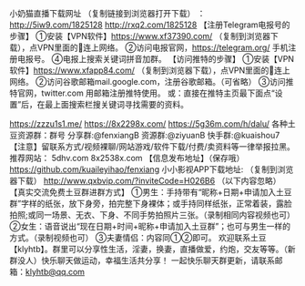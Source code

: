 小奶猫直播下载网址
（复制链接到浏览器打开下载） ： http://5iw9.com/1825128 http://rxq2.com/1825128
【注册Telegram电报号的步骤】
①安装【VPN软件】https://www.xf37390.com/
（复制到浏览器下载），点VPN里面的🔑连上网络。
②访问电报官网，https://telegram.org/ 手机注册电报号。
④电报上搜索关键词拼音加群。
【访问推特的步骤】
①安装【VPN软件】https://www.xfapp84.com/
（复制到浏览器下载），点VPN里面的🔑连上网络。
②访问谷歌邮箱mail.google.com，注册谷歌邮箱。（可省略）
③访问推特官网，twitter.com 用邮箱注册推特使用。
或：直接在推特主页最下面点“设置”后，在最上面搜索栏搜关键词寻找需要的资料。

https://zzzu1s1.me/
https://8x2298x.com/
https://5g36m.com/h/dalu/
各种土豆资源群：群号
分享群:@fenxiangB 资源群:@ziyuanB
快手群:@kuaishou7
【注意】留联系方式/视频裸聊/网站游戏/软件下载/付费/卖资料等一律举报拉黑。
推荐网站：
5dhv.com
8x2538x.com
【信息发布地址】（保存哦）
https://github.com/kuaileyihao/fenxiang
小小影视APP下载地址:
（复制到浏览器下载） http://www.qxbvip.com/?inviteCode=H026B6
（以下内容忽略）
【真实交流免费土豆群进群方式】
①男生：手持带有“昵称+日期+申请加入土豆群”字样的纸张，放下身旁，拍完整下身裸体；或手持同样纸张，正常着装，露脸拍照;或同一场景、无衣、下身、不同手势拍照片三张。（录制相同内容视频也可）
②女生：语音说出“现在日期+时间+昵称+申请加入土豆群”；也可与男生一样的方式。（录制视频也可）
③夫妻情侣：内容同①②即可。
欢迎联系土豆【klyhtb】。群里可以分享性生活，淫妻，换妻，直播做爱，约炮，交友等等。（新群没人）快乐聊天做运动，幸福生活共分享！
一起快乐聊天群更新，请联系邮箱：klyhtb@qq.com
